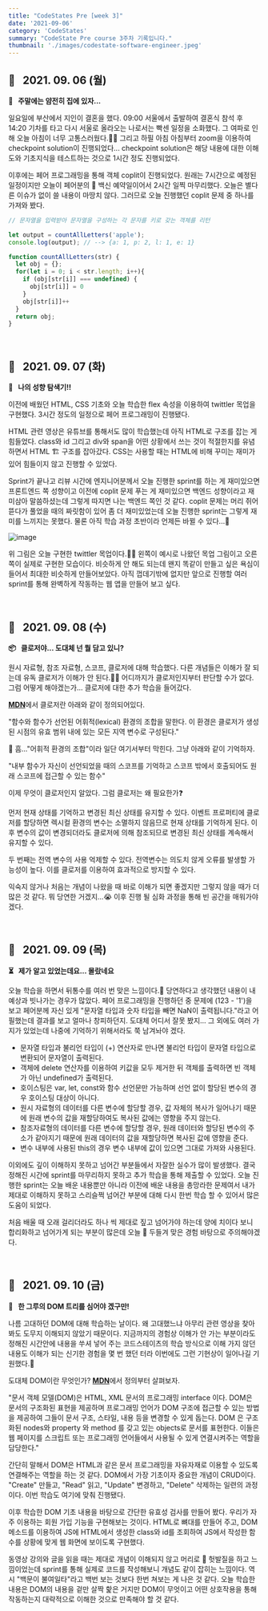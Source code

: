 ```yaml
---
title: "CodeStates Pre [week 3]"
date: '2021-09-06'
category: 'CodeStates'
summary: "CodeState Pre course 3주차 기록입니다."
thumbnail: './images/codestate-software-engineer.jpeg'
---
```


## 📆 &nbsp; 2021. 09. 06 (월)

**💍 &nbsp; 주말에는 얌전히 집에 있자...**

일요일에 부산에서 지인이 결혼을 했다. 09:00 서울에서 출발하여 결혼식 참석 후 14:20 기차를 타고 다시 서울로 올라오는 나로서는 빡센 일정을 소화했다. 그 여파로 인해 오늘 아침이 너무 고통스러웠다.😵‍💫 그리고 하필 아침 아침부터 zoom을 이용하여 checkpoint solution이 진행되었다... checkpoint solution은 해당 내용에 대한 이해도와 기초지식을 테스트하는 것으로 1시간 정도 진행되었다.

이후에는 페어 프로그래밍을 통해 객체 coplit이 진행되었다. 원래는 7시간으로 예정된 일정이지만 오늘이 페어분의 💉 백신 예약일이어서 2시간 일찍 마무리했다. 오늘은 별다른 이슈가 없이 쓸 내용이 마땅치 않다. 그러므로 오늘 진행했던 coplit 문제 중 하나를 가져와 봤다.

```js
// 문자열을 입력받아 문자열을 구성하는 각 문자를 키로 갖는 객체를 리턴

let output = countAllLetters('apple');
console.log(output); // --> {a: 1, p: 2, l: 1, e: 1}
```
```js
function countAllLetters(str) {
  let obj = {};                           
  for(let i = 0; i < str.length; i++){    
    if (obj[str[i]] === undefined) {      
      obj[str[i]] = 0                     
    }
    obj[str[i]]++                         
  }
  return obj;
}
```

&nbsp;

## 📆 &nbsp; 2021. 09. 07 (화)

**🧭 &nbsp; 나의 성향 탐색기!!**

이전에 배웠던 HTML, CSS 기초와 오늘 학습한 flex 속성을 이용하여 twittler 목업을 구현했다. 3시간 정도의 일정으로 페어 프로그래밍이 진행됐다.

HTML 관련 영상은 유튜브를 통해서도 많이 학습했는데 아직 HTML로 구조를 잡는 게 힘들었다. class와 id 그리고 div와 span을 어떤 상황에서 쓰는 것이 적절한지를 유념하면서 HTML 🏗 구조를 잡아갔다. CSS는 사용할 때는 HTML에 비해 꾸미는 재미가 있어 힘들이지 않고 진행할 수 있었다.

Sprint가 끝나고 리뷰 시간에 엔지니어분께서 오늘 진행한 sprint를 하는 게 재미있으면 프론트엔드 쪽 성향이고 이전에 coplit 문제 푸는 게 재미있으면 백엔드 성향이라고 재미삼아 말씀하셨는데 그렇게 따지면 나는 백엔드 쪽인 것 같다. coplit 문제는 머리 쥐어뜯다가 풀었을 때의 짜릿함이 있어 좀 더 재미있었는데 오늘 진행한 sprint는 그렇게 재미를 느끼지는 못했다. 물론 아직 학습 과정 초반이라 언제든 바뀔 수 있다...🤗

![image](https://images.velog.io/images/quato/post/624d2257-2dcd-4971-84d2-27b43f904620/%E1%84%89%E1%85%B3%E1%84%8F%E1%85%B3%E1%84%85%E1%85%B5%E1%86%AB%E1%84%89%E1%85%A3%E1%86%BA%202021-09-07%20%E1%84%8B%E1%85%A9%E1%84%92%E1%85%AE%208.49.33.png)

위 그림은 오늘 구현한 twittler 목업이다.👍🏻 왼쪽이 예시로 나왔던 목업 그림이고 오른쪽이 실제로 구현한 모습이다. 비슷하게 안 해도 되는데 왠지 똑같이 만들고 싶은 욕심이 들어서 최대한 비슷하게 만들어보았다. 아직 껍데기밖에 없지만 앞으로 진행할 여러 sprint를 통해 완벽하게 작동하는 웹 앱을 만들어 보고 싶다.

&nbsp;

## 📆 &nbsp; 2021. 09. 08 (수)

**📦 &nbsp; 클로저야... 도대체 넌 뭘 담고 있니?**

원시 자료형, 참조 자료형, 스코프, 클로저에 대해 학습했다. 다른 개념들은 이해가 잘 되는데 유독 클로저가 이해가 안 된다.😵‍💫 어디까지가 클로저인지부터 판단할 수가 없다. 그럼 어떻게 해야겠는가... 클로저에 대한 추가 학습을 들어갔다.

[**MDN**](https://developer.mozilla.org/ko/docs/Web/JavaScript/Closures)에서 클로저란 아래와 같이 정의되어있다.

"함수와 함수가 선언된 어휘적(lexical) 환경의 조합을 말한다. 이 환경은 클로저가 생성된 시점의 유효 범위 내에 있는 모든 지역 변수로 구성된다."

🧐 흠..."어휘적 환경의 조합"이라 일단 여기서부터 막힌다. 그냥 아래와 같이 기억하자.

"내부 함수가 자신이 선언되었을 때의 스코프를 기억하고 스코프 밖에서 호출되어도 원래 스코프에 접근할 수 있는 함수"

이제 무엇이 클로저인지 알았다. 그럼 클로저는 왜 필요한가❓

먼저 현재 상태를 기억하고 변경된 최신 상태를 유지할 수 있다. 이벤트 프로퍼티에 클로저를 할당하면 렉시컬 환경의 변수는 소멸하지 않음므로 현재 상태를 기억하게 된다. 이후 변수의 값이 변경되더라도 클로저에 의해 참조되므로 변경된 최신 상태를 계속해서 유지할 수 있다.

두 번째는 전역 변수의 사용 억제할 수 있다. 전역변수는 의도치 않게 오류를 발생할 가능성이 높다. 이를 클로저를 이용하여 효과적으로 방지할 수 있다.

익숙지 않거나 처음는 개념이 나왔을 때 바로 이해가 되면 좋겠지만 그렇지 않을 때가 더 많은 것 같다. 뭐 당연한 거겠지...😭 이후 진행 될 심화 과정을 통해 빈 공간을 매워가야겠다.

&nbsp;

## 📆 &nbsp; 2021. 09. 09 (목)

**⏳ &nbsp; 제가 알고 있었는데요... 몰랐네요**

오늘 학습을 하면서 뒤통수를 여러 번 맞은 느낌이다.🤕 당연하다고 생각했던 내용이 내 예상과 빗나가는 경우가 많았다. 페어 프로그래밍을 진행하던 중 문제에 (123 - '1')을 보고 페어분께 자신 있게 "문자열 타입과 숫자 타입을 빼면 NaN이 출력됩니다."라고 어필했는데 결과를 보고 얼마나 창피하던지. 도대체 어디서 잘못 봤지... 그 외에도 여러 가지가 있었는데 나중에 기억하기 위해서라도 쭉 남겨놔야 겠다.

- 문자열 타입과 불리언 타입이 (+) 연산자로 만나면 불리언 타입이 문자열 타입으로 변환되어 문자열이 출력된다.  
- 객체에 delete 연산자를 이용하여 키값을 모두 제거한 뒤 객체를 출력하면 빈 객체가 아닌 undefined가 출력된다.  
- 호이스팅은 var, let, const와 함수 선언문만 가능하며 선언 없이 할당된 변수의 경우 호이스팅 대상이 아니다.  
- 원시 자료형의 데이터를 다른 변수에 할당할 경우, 값 자체의 복사가 일어나기 때문에 원래 변수의 값을 재할당하여도 복사된 값에는 영향을 주지 않는다.  
- 참조자료형의 데이터를 다른 변수에 할당할 경우, 원래 데이터와 할당된 변수의 주소가 같아지기 때문에 원래 데이터의 값을 재할당하면 복사된 값에 영향을 준다.  
- 변수 내부에 사용된 this의 경우 변수 내부에 값이 있으면 그대로 가져와 사용된다.

이외에도 깊이 이해하지 못하고 넘어간 부분들에서 자잘한 실수가 많이 발생했다. 결국 정해진 시간에 sprint를 마무리하지 못하고 추가 학습을 통해 제출할 수 있었다. 오늘 진행한 sprint는 오늘 배운 내용뿐만 아니라 이전에 배운 내용을 총망라한 문제여서 내가 제대로 이해하지 못하고 스리슬쩍 넘어간 부분에 대해 다시 한번 학습 할 수 있어서 많은 도움이 되었다.

처음 배울 때 오래 걸리더라도 하나 씩 제대로 짚고 넘어가야 하는데 양에 치이다 보니 합리화하고 넘어가게 되는 부분이 많은데 오늘 🥊 두들겨 맞은 경험 바탕으로 주의해야겠다.

&nbsp;

## 📆 &nbsp; 2021. 09. 10 (금)

**🌳 &nbsp; 한 그루의 DOM 트리를 심어야 겠구만!**

나름 고대하던 DOM에 대해 학습하는 날이다. 왜 고대했느냐 아무리 관련 영상을 찾아봐도 도무지 이해되지 않았기 때문이다. 지금까지의 경험상 이해가 안 가는 부분이라도 정해진 시간안에 내용을 쑤셔 넣어 주는 코드스테이츠의 학습 방식으로 이해 가지 않던 내용도 이해가 되는 신기한 경험을 몇 번 했던 터라 이번에도 그런 기현상이 일어나길 기원했다.🤗

도대체 DOM이란 무엇인가? [**MDN**](https://developer.mozilla.org/ko/docs/Web/API/Document_Object_Model/Introduction)에서 정의부터 살펴보자.

"문서 객체 모델(DOM)은 HTML, XML 문서의 프로그래밍 interface 이다. DOM은 문서의 구조화된 표현을 제공하며 프로그래밍 언어가 DOM 구조에 접근할 수 있는 방법을 제공하여 그들이 문서 구조, 스타일, 내용 등을 변경할 수 있게 돕는다. DOM 은 구조화된 nodes와 property 와 method 를 갖고 있는 objects로 문서를 표현한다. 이들은 웹 페이지를 스크립트 또는 프로그래밍 언어들에서 사용될 수 있게 연결시켜주는 역할을 담당한다."

간단히 말해서 DOM은 HTML과 같은 문서 프로그래밍을 자유자재로 이용할 수 있도록 연결해주는 역할을 하는 것 같다. DOM에서 가장 기초이자 중요한 개념이 CRUD이다. "Create" 만들고, "Read" 읽고, "Update" 변경하고, "Delete" 삭제하는 일련의 과정이다. 이번 학습도 여기에 맞춰 진행됐다.

이후 학습한 DOM 기초 내용을 바탕으로 간단한 유효성 검사를 만들어 봤다. 우리가 자주 이용하는 회원 가입 기능을 구현해보는 것이다. HTML로 뼈대를 만들어 주고, DOM 메소드를 이용하여 JS에 HTML에서 생성한 class와 id를 조회하여 JS에서 작성한 함수를 상황에 맞게 웹 화면에 보이도록 구현했다.

동영상 강의와 글을 읽을 때는 제대로 개념이 이해되지 않고 머리로 👟 헛발질을 하고 느낌이었는데 sprint를 통해 실제로 코드를 작성해보니 개념도 같이 잡히는 느낌이다. 역시 "백문이 불여일타"라고 백번 보는 것보다 한번 쳐보는 게 나은 것 같다. 오늘 학습한 내용은 DOM의 내용을 겉만 살짝 핥은 거지만 DOM이 무엇이고 어떤 상호작용을 통해 작동하는지 대략적으로 이해한 것으로 만족해야 할 것 같다.
